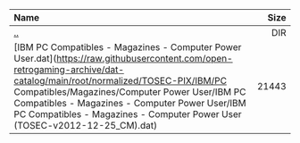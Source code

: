 |Name|Size|
|:---|---:|
|[..](../index.html)|DIR|
|[IBM PC Compatibles - Magazines - Computer Power User.dat](https://raw.githubusercontent.com/open-retrogaming-archive/dat-catalog/main/root/normalized/TOSEC-PIX/IBM/PC Compatibles/Magazines/Computer Power User/IBM PC Compatibles - Magazines - Computer Power User/IBM PC Compatibles - Magazines - Computer Power User (TOSEC-v2012-12-25_CM).dat)|21443|
